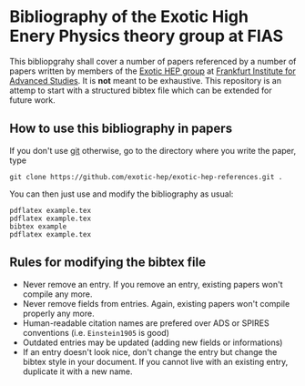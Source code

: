 # Bibliography of the Exotic High Enery Physics theory group at FIAS

This bibliopgrahy shall cover a number of papers referenced by a number of papers written by members of the
[Exotic HEP group](https://www.fias.science/en/theoretical-physics/research-groups/piero-nicolini/)
at [Frankfurt Institute for Advanced Studies](https://fias.institute/). It is **not** meant to be exhaustive.
This repository is an attemp to start with a structured bibtex file which can be extended for future
work.

## How to use this bibliography in papers

If you don't use [git](https://git-scm.com/) otherwise, go to the directory where you write the paper, type

    git clone https://github.com/exotic-hep/exotic-hep-references.git .

You can then just use and modify the bibliography as usual:

    pdflatex example.tex
    pdflatex example.tex
    bibtex example
    pdflatex example.tex

## Rules for modifying the bibtex file

* Never remove an entry. If you remove an entry, existing papers won't compile any more.
* Never remove fields from entries. Again, existing papers won't compile properly any more.
* Human-readable citation names are prefered over ADS or SPIRES conventions (i.e. `Einstein1905` is good)
* Outdated entries may be updated (adding new fields or informations)
* If an entry doesn't look nice, don't change the entry but change the bibtex style in your document.
  If you cannot live with an existing entry, duplicate it with a new name.
